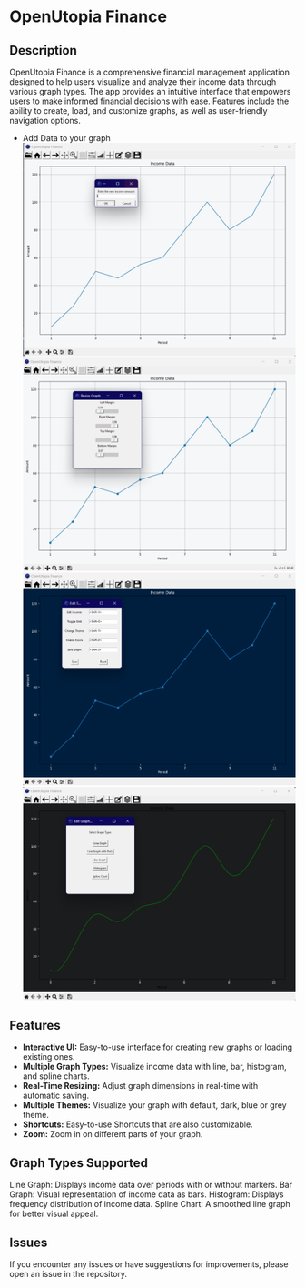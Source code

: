 # OpenUtopia Finance

## Description
OpenUtopia Finance is a comprehensive financial management application designed to help users visualize and analyze their income data through various graph types. The app provides an intuitive interface that empowers users to make informed financial decisions with ease. Features include the ability to create, load, and customize graphs, as well as user-friendly navigation options.

* Add Data to your graph
![Image1](Screenshots/screenshot01.png)
![Image2](Screenshots/screenshot02.png)
![Image3](Screenshots/screenshot03.png)
![Image4](Screenshots/screenshot04.png)

## Features
- **Interactive UI:** Easy-to-use interface for creating new graphs or loading existing ones.
- **Multiple Graph Types:** Visualize income data with line, bar, histogram, and spline charts.
- **Real-Time Resizing:** Adjust graph dimensions in real-time with automatic saving.
- **Multiple Themes:** Visualize your graph with default, dark, blue or grey theme.
- **Shortcuts:** Easy-to-use Shortcuts that are also customizable.
- **Zoom:** Zoom in on different parts of your graph.

## Graph Types Supported
Line Graph: Displays income data over periods with or without markers.
Bar Graph: Visual representation of income data as bars.
Histogram: Displays frequency distribution of income data.
Spline Chart: A smoothed line graph for better visual appeal.

## Issues
If you encounter any issues or have suggestions for improvements, please open an issue in the repository.
